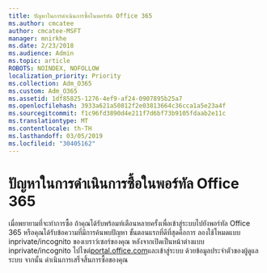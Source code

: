 ```yaml
---
title: ปัญหาในการดำเนินการซื้อในพอร์ทัล Office 365
ms.author: cmcatee
author: cmcatee-MSFT
manager: mnirkhe
ms.date: 2/23/2018
ms.audience: Admin
ms.topic: article
ROBOTS: NOINDEX, NOFOLLOW
localization_priority: Priority
ms.collection: Adm_O365
ms.custom: Adm_O365
ms.assetid: 1df85825-1276-4ef9-af24-0907895b25a7
ms.openlocfilehash: 3933a621a50812f2e03813664c36cca1a5e23a4f
ms.sourcegitcommit: f1c96fd3890d4e211f7d6bf73b9105fdaab2e11c
ms.translationtype: MT
ms.contentlocale: th-TH
ms.lasthandoff: 03/05/2019
ms.locfileid: "30405162"
---
```

# <a name="trouble-completing-a-purchase-in-the-office-365-portal"></a>ปัญหาในการดำเนินการซื้อในพอร์ทัล Office 365

เมื่อพยายามที่จะทำการซื้อ ถ้าคุณได้รับพร้อมท์เตือนหลายครั้งเพื่อเข้าสู่ระบบไปยังพอร์ทัล Office 365 หรือคุณได้รับข้อความที่มีการค้นพบปัญหา ขั้นตอนแรกที่ดีที่สุดคือการ ลองใช้โหมดแบบ inprivate/incognito ของเบราว์เซอร์ของคุณ หลังจากเปิดเป็นหน้าต่างแบบ inprivate/incognito ไปไซต์[portal.office.com](https://portal.office.com)และเข้าสู่ระบบ ด้วยข้อมูลประจำตัวของผู้ดูแลระบบ จากนั้น ดำเนินการเสร็จสิ้นการซื้อของคุณ 
  

